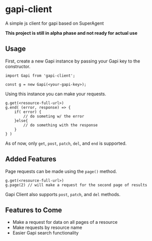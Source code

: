 gapi-client
===========
A simple js client for gapi based on SuperAgent

__This project is still in alpha phase and not ready for actual use__

Usage
-----

First, create a new Gapi instance by passing your Gapi key to the constructor.

```
import Gapi from 'gapi-client';

const g = new Gapi(<your-gapi-key>);
```

Using this instance you can make your requests.

```
g.get(<resource-full-url>)
g.end( (error, response) => {
    if( error) {
        // do someting w/ the error
    }else{
        // do something with the response
    }
} )
```

As of now, only `get`, `post`, `patch`, `del`, and `end` is supported.

Added Features
--------------

Page requests can be made using the `page()` method.

```
g.get(<resource-full-url>)
g.page(2) // will make a request for the second page of results
```

Gapi Client also supports `post`, `patch`, and `del` methods.

Features to Come
----------------

* Make a request for data on all pages of a resource
* Make requests by resource name
* Easier Gapi search functionality
